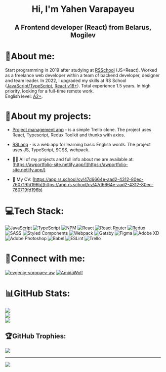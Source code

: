 <h1 align="center">Hi, I'm Yahen Varapayeu</h1>
<h2 align="center">A Frontend developer (React) from Belarus, Mogilev</h3>

# 📂About me:
Start programming in 2019 after studying at <a href="https://rs.school/" target="blank">RSSchool</a> (JS+React). Worked as a freelance web developer within a team of backend developer, designer and team leader. In 2022, I upgraded my skills at RS School (<a href="https://app.rs.school/certificate/tn7crqcd" target="blank">JavaScript/TypeScript</a>, <a href="https://app.rs.school/certificate/bupdbh09" target="blank">React v18+</a>). Total experience 1.5 years. In high priority, looking for a full-time remote work.  
English level: <a href="https://www.efset.org/cert/Ra48Ur" target="blank">A2+</a>.

# 💫About my projects:
- [Project management app](https://pma-team38.netlify.app/) - is a simple Trello clone. The project uses React, Typescript, Redux Toolkit and thunks with axios.

- [RSLang](https://rslang-amidawolf.netlify.app/) - is a web app for learning basic English words. The project uses JS, TypeScript, SCSS, webpack.

- 👨‍💻 All of my projects and full info about me are available at: [https://awportfolio-site.netlify.app/](https://awportfolio-site.netlify.app/)

- 📄 My CV: [https://app.rs.school/cv/47d6664e-aad2-4312-80ec-760719fd196b](https://app.rs.school/cv/47d6664e-aad2-4312-80ec-760719fd196b)

# 💻Tech Stack:
![JavaScript](https://img.shields.io/badge/javascript-%23323330.svg?style=for-the-badge&logo=javascript&logoColor=%23F7DF1E) ![TypeScript](https://img.shields.io/badge/typescript-%23007ACC.svg?style=for-the-badge&logo=typescript&logoColor=white) ![NPM](https://img.shields.io/badge/NPM-%23000000.svg?style=for-the-badge&logo=npm&logoColor=white) ![React](https://img.shields.io/badge/react-%2320232a.svg?style=for-the-badge&logo=react&logoColor=%2361DAFB) ![React Router](https://img.shields.io/badge/React_Router-CA4245?style=for-the-badge&logo=react-router&logoColor=white) ![Redux](https://img.shields.io/badge/redux-%23593d88.svg?style=for-the-badge&logo=redux&logoColor=white) ![SASS](https://img.shields.io/badge/SASS-hotpink.svg?style=for-the-badge&logo=SASS&logoColor=white) ![Styled Components](https://img.shields.io/badge/styled--components-DB7093?style=for-the-badge&logo=styled-components&logoColor=white) ![Webpack](https://img.shields.io/badge/webpack-%238DD6F9.svg?style=for-the-badge&logo=webpack&logoColor=black) ![Gatsby](https://img.shields.io/badge/Gatsby-%23663399.svg?style=for-the-badge&logo=gatsby&logoColor=white) 	![Figma](https://img.shields.io/badge/figma-%23F24E1E.svg?style=for-the-badge&logo=figma&logoColor=white) ![Adobe XD](https://img.shields.io/badge/Adobe%20XD-470137?style=for-the-badge&logo=Adobe%20XD&logoColor=#FF61F6) ![Adobe Photoshop](https://img.shields.io/badge/adobephotoshop-%2331A8FF.svg?style=for-the-badge&logo=adobephotoshop&logoColor=white) ![Babel](https://img.shields.io/badge/Babel-F9DC3e?style=for-the-badge&logo=babel&logoColor=black) ![ESLint](https://img.shields.io/badge/ESLint-4B3263?style=for-the-badge&logo=eslint&logoColor=white) ![Trello](https://img.shields.io/badge/Trello-%23026AA7.svg?style=for-the-badge&logo=Trello&logoColor=white)

# 📱Connect with me:
<p align="left">
<a href="https://linkedin.com/in/evgeniy-voropaev-aw" target="blank"><img align="center" src="https://img.shields.io/badge/LinkedIn-0077B5?style=for-the-badge&logo=linkedin&logoColor=white" alt="evgeniy-voropaev-aw" /></a>
<a href="https://t.me/AmidaWolf" target="blank"><img align="center" src="https://img.shields.io/badge/Telegram-2CA5E0?style=for-the-badge&logo=telegram&logoColor=white" alt="AmidaWolf" /></a>
</p>

# 📊GitHub Stats:
![](https://github-readme-stats.vercel.app/api?username=AmidaWolf&theme=radical&hide_border=false&include_all_commits=true&count_private=false)<br/>
![](https://github-readme-streak-stats.herokuapp.com/?user=AmidaWolf&theme=radical&hide_border=false)<br/>
![](https://github-readme-stats.vercel.app/api/top-langs/?username=AmidaWolf&theme=radical&hide_border=false&include_all_commits=true&count_private=false&layout=compact)

## 🏆GitHub Trophies:
![](https://github-profile-trophy.vercel.app/?username=AmidaWolf&theme=flat&no-frame=false&no-bg=false&margin-w=4)

---
[![](https://visitcount.itsvg.in/api?id=AmidaWolf&icon=0&color=0)](https://visitcount.itsvg.in)
